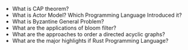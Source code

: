 - What is CAP theorem?
- What is Actor Model? Which Programming Language Introduced it?
- What is Byzantine General Problem?
- What are the applications of bloom filter?
- What are the approaches to order a directed acyclic graphs?
- What are the major highlights if Rust Programming Language?
